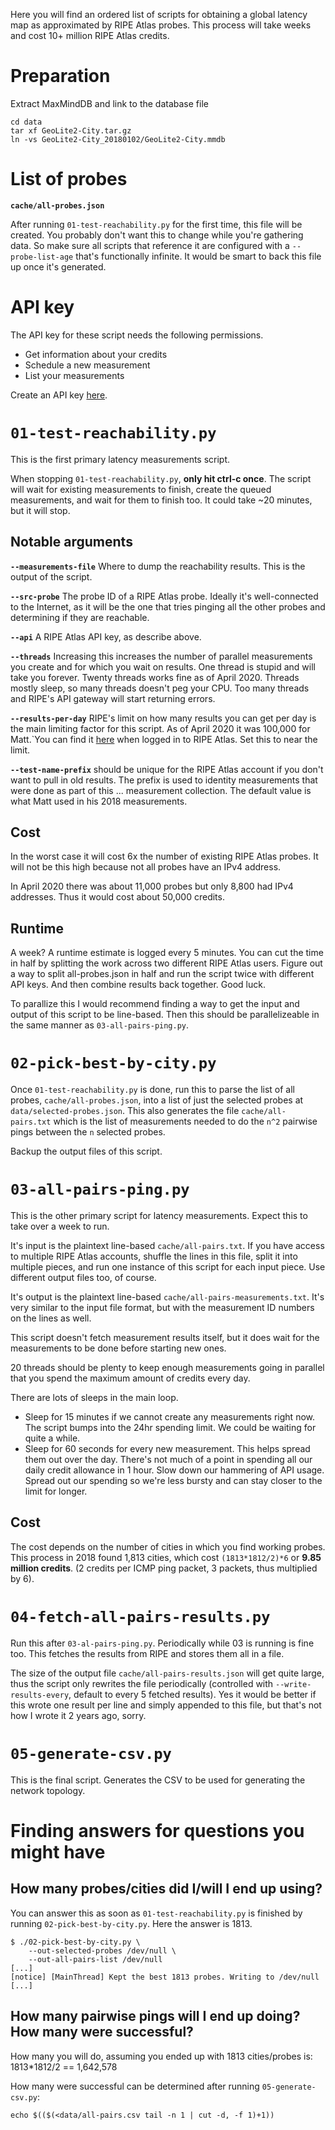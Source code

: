 Here you will find an ordered list of scripts for obtaining a global latency
map as approximated by RIPE Atlas probes. This process will take weeks and cost
10+ million RIPE Atlas credits.

# Preparation

Extract MaxMindDB and link to the database file

    cd data
    tar xf GeoLite2-City.tar.gz
    ln -vs GeoLite2-City_20180102/GeoLite2-City.mmdb

# List of probes

**`cache/all-probes.json`**

After running `01-test-reachability.py` for the first time, this file will be
created.  You probably don't want this to change while you're gathering data.
So make sure all scripts that reference it are configured with a
`--probe-list-age` that's functionally infinite. It would be smart to back this
file up once it's generated.

# API key

The API key for these script needs the following permissions.

- Get information about your credits
- Schedule a new measurement
- List your measurements

Create an API key [here](https://atlas.ripe.net/keys/).

# `01-test-reachability.py`

This is the first primary latency measurements script.

When stopping `01-test-reachability.py`, **only hit ctrl-c once**. The script
will wait for existing measurements to finish, create the queued measurements,
and wait for them to finish too. It could take ~20 minutes, but it will stop.

## Notable arguments

**`--measurements-file`**
Where to dump the reachability results. This is the output of the script.

**`--src-probe`**
The probe ID of a RIPE Atlas probe. Ideally it's well-connected to the
Internet, as it will be the one that tries pinging all the other probes and
determining if they are reachable.

**`--api`**
A RIPE Atlas API key, as describe above.

**`--threads`**
Increasing this increases the number of parallel measurements you create and
for which you wait on results. One thread is stupid and will take you forever.
Twenty threads works fine as of April 2020. Threads mostly sleep, so many
threads doesn't peg your CPU. Too many threads and RIPE's API gateway will
start returning errors.

**`--results-per-day`**
RIPE's limit on how many results you can get per day is the main limiting
factor for this script. As of April 2020 it was 100,000 for Matt.`You can find
it [here](https://atlas.ripe.net/atlas/user/) when logged in to RIPE Atlas. Set
this to near the limit.

**`--test-name-prefix`**
should be unique for the RIPE Atlas account if you don't want to pull in old
results. The prefix is used to identity measurements that were done as part of
this ... measurement collection. The default value is what Matt used in his
2018 measurements.

## Cost

In the worst case it will cost 6x the number of existing RIPE Atlas probes.
It will not be this high because not all probes have an IPv4 address.

In April 2020 there was about 11,000 probes but only 8,800 had IPv4 addresses.
Thus it would cost about 50,000 credits.

## Runtime
A week? A runtime estimate is logged every 5 minutes. You can cut the time in
half by splitting the work across two different RIPE Atlas users. Figure out a
way to split all-probes.json in half and run the script twice with different
API keys. And then combine results back together. Good luck.

To parallize this I would recommend finding a way to get the input and output
of this script to be line-based. Then this should be parallelizeable in the
same manner as `03-all-pairs-ping.py`.

# `02-pick-best-by-city.py`

Once `01-test-reachability.py` is done, run this to parse the list of all
probes, `cache/all-probes.json`, into a list of just the selected probes at
`data/selected-probes.json`. This also generates the file
`cache/all-pairs.txt` which is the list of measurements needed to do the `n^2`
pairwise pings between the `n` selected probes.

Backup the output files of this script.

# `03-all-pairs-ping.py`

This is the other primary script for latency measurements. Expect this to take
over a week to run.

It's input is the plaintext line-based `cache/all-pairs.txt`. If you have
access to multiple RIPE Atlas accounts, shuffle the lines in this file, split
it into multiple pieces, and run one instance of this script for each input
piece. Use different output files too, of course.

It's output is the plaintext line-based `cache/all-pairs-measurements.txt`.
It's very similar to the input file format, but with the measurement ID numbers
on the lines as well.

This script doesn't fetch measurement results itself, but it does wait for the
measurements to be done before starting new ones.

20 threads should be plenty to keep enough measurements going in parallel that
you spend the maximum amount of credits every day.

There are lots of sleeps in the main loop.

- Sleep for 15 minutes if we cannot create any measurements right now. The
  script bumps into the 24hr spending limit. We could be waiting for quite a
  while.
- Sleep for 60 seconds for every new measurement. This helps spread them out
  over the day. There's not much of a point in spending all our daily credit
  allowance in 1 hour. Slow down our hammering of API usage. Spread out our
  spending so we're less bursty and can stay closer to the limit for longer.

## Cost

The cost depends on the number of cities in which you find working probes. This
process in 2018 found 1,813 cities, which cost `(1813*1812/2)*6` or **9.85
million credits**. (2 credits per ICMP ping packet, 3 packets, thus multiplied
by 6).

# `04-fetch-all-pairs-results.py`

Run this after `03-al-pairs-ping.py`. Periodically while 03 is running is fine
too. This fetches the results from RIPE and stores them all in a file.

The size of the output file `cache/all-pairs-results.json` will get quite
large, thus the script only rewrites the file periodically (controlled with
`--write-results-every`, default to every 5 fetched results). Yes it would be
better if this wrote one result per line and simply appended to this file, but
that's not how I wrote it 2 years ago, sorry.

# `05-generate-csv.py`

This is the final script. Generates the CSV to be used for generating the
network topology.

# Finding answers for questions you might have

## How many probes/cities did I/will I end up using?

You can answer this as soon as `01-test-reachability.py` is finished by running
`02-pick-best-by-city.py`. Here the answer is 1813.

    $ ./02-pick-best-by-city.py \
        --out-selected-probes /dev/null \
        --out-all-pairs-list /dev/null
    [...]
    [notice] [MainThread] Kept the best 1813 probes. Writing to /dev/null
    [...]

## How many pairwise pings will I end up doing? How many were successful?

How many you will do, assuming you ended up with 1813 cities/probes is:
1813*1812/2 == 1,642,578

How many were successful can be determined after running `05-generate-csv.py`:

    echo $(($(<data/all-pairs.csv tail -n 1 | cut -d, -f 1)+1))
